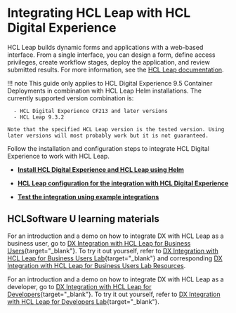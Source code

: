 # Integrating HCL Leap with HCL Digital Experience

HCL Leap builds dynamic forms and applications with a web-based interface. From a single interface, you can design a form, define access privileges, create workflow stages, deploy the application, and review submitted results. For more information, see the [HCL Leap documentation](https://help.hcltechsw.com/Leap/welcome/index.html).

!!! note
    This guide only applies to HCL Digital Experience 9.5 Container Deployments in combination with HCL Leap Helm installations.
    The currently supported version combination is:

      - HCL Digital Experience CF213 and later versions
      - HCL Leap 9.3.2

    Note that the specified HCL Leap version is the tested version. Using later versions will most probably work but it is not guaranteed.

Follow the installation and configuration steps to integrate HCL Digital Experience to work with HCL Leap.

-   **[Install HCL Digital Experience and HCL Leap using Helm](../leap/installation/)**  

-   **[HCL Leap configuration for the integration with HCL Digital Experience](../leap/configuration/)**  

-   **[Test the integration using example integrations](../leap/example/)**  

## HCLSoftware U learning materials

For an introduction and a demo on how to integrate DX with HCL Leap as a business user, go to [DX Integration with HCL Leap for Business Users](https://hclsoftwareu.hcltechsw.com/component/axs/?view=sso_config&id=3&forward=https%3A%2F%2Fhclsoftwareu.hcltechsw.com%2Fcourses%2Flesson%2F%3Fid%3D953){target="_blank"}. To try it out yourself, refer to [DX Integration with HCL Leap for Business Users Lab](https://hclsoftwareu.hcltechsw.com/images/Lc4sMQCcN5uxXmL13gSlsxClNTU3Mjc3NTc4MTc2/DS_Academy/DX/Integration/HDX-INT-BU_DX_integration_with_HCL_Leap_for_Business_Users.pdf){target="_blank"} and corresponding [DX Integration with HCL Leap for Business Users Lab Resources](https://hclsoftwareu.hcltechsw.com/images/Lc4sMQCcN5uxXmL13gSlsxClNTU3Mjc3NTc4MTc2/DS_Academy/DX/Integration/HDX-INT-BU_DX_integration_with_HCL_Leap_for_Business_Users_Lab_Resources.zip).

For an introduction and a demo on how to integrate DX with HCL Leap as a developer, go to [DX Integration with HCL Leap for Developers](https://hclsoftwareu.hcltechsw.com/component/axs/?view=sso_config&id=3&forward=https%3A%2F%2Fhclsoftwareu.hcltechsw.com%2Fcourses%2Flesson%2F%3Fid%3D1455){target="_blank"}. To try it out yourself, refer to [DX Integration with HCL Leap for Developers Lab](https://hclsoftwareu.hcltechsw.com/images/Lc4sMQCcN5uxXmL13gSlsxClNTU3Mjc3NTc4MTc2/DS_Academy/DX/Integration/HDX-INT-DEV_DX_integration_with_HCL_Leap_for_Developers.pdf){target="_blank"}.